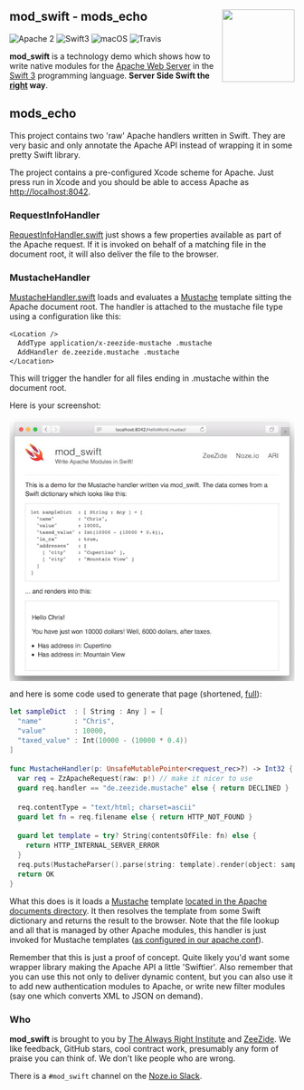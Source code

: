 <h2>mod_swift - mods_echo
  <img src="http://zeezide.com/img/mod_swift.svg"
       align="right" width="128" height="128" />
</h2>

![Apache 2](https://img.shields.io/badge/apache-2-yellow.svg)
![Swift3](https://img.shields.io/badge/swift-3-blue.svg)
![macOS](https://img.shields.io/badge/os-macOS-green.svg?style=flat)
![Travis](https://travis-ci.org/AlwaysRightInstitute/mod_swift.svg?branch=develop)

**mod_swift** is a technology demo which shows how to write native modules
for the
[Apache Web Server](https://httpd.apache.org)
in the 
[Swift 3](http://swift.org/)
programming language.
**Server Side Swift the [right](http://www.alwaysrightinstitute.com/) way**.

## mods_echo

This project contains two 'raw' Apache handlers written in Swift. They are very
basic and only annotate the Apache API instead of wrapping it in some
pretty Swift library.

The project contains a pre-configured Xcode scheme for Apache.
Just press run in Xcode and you should be able to access Apache as 
[http://localhost:8042](http://localhost:8042).

### RequestInfoHandler

[RequestInfoHandler.swift](Sources/RequestInfoHandler.swift) just shows a few
properties available as part of the Apache request.
If it is invoked on behalf of a matching file in the document root,
it will also deliver the file to the browser.

### MustacheHandler

[MustacheHandler.swift](Sources/MustacheHandler.swift) loads and evaluates a 
[Mustache](http://mustache.github.io)
template sitting the Apache document root.
The handler is attached to the mustache file type using a configuration like 
this:

    <Location />
      AddType application/x-zeezide-mustache .mustache
      AddHandler de.zeezide.mustache .mustache
    </Location>

This will trigger the handler for all files ending in .mustache within the
document root.

Here is your screenshot:

<img src="../DocRoot/mod_swift-mustache-screenshot.jpg" align="center" />

and here is some code used to generate that page (shortened,
[full](Sources/MustacheHandler.swift)):

```Swift
let sampleDict  : [ String : Any ] = [
  "name"        : "Chris",
  "value"       : 10000,
  "taxed_value" : Int(10000 - (10000 * 0.4))
]

func MustacheHandler(p: UnsafeMutablePointer<request_rec>?) -> Int32 {
  var req = ZzApacheRequest(raw: p!) // make it nicer to use
  guard req.handler == "de.zeezide.mustache" else { return DECLINED }
  
  req.contentType = "text/html; charset=ascii"
  guard let fn = req.filename else { return HTTP_NOT_FOUND }
  
  guard let template = try? String(contentsOfFile: fn) else {
    return HTTP_INTERNAL_SERVER_ERROR
  }
  req.puts(MustacheParser().parse(string: template).render(object: sampleDict))
  return OK
}
```

What this does is it loads a
[Mustache](http://mustache.github.io)
template 
[located in the Apache documents directory](../DocRoot/HelloWorld.mustache).
It then resolves the template from some Swift dictionary and returns the result
to the browser.
Note that the file lookup and all that is managed by other Apache modules,
this handler is just invoked for Mustache templates
([as configured in our apache.conf](apache.conf#L44)).

Remember that this is just a proof of concept. Quite likely you'd want some
wrapper library making the Apache API a little 'Swiftier'.
Also remember that you can use this not only to deliver dynamic content,
but you can also use it to add new authentication modules to Apache,
or write new filter modules (say one which converts XML to JSON on demand).

### Who

**mod_swift** is brought to you by
[The Always Right Institute](http://www.alwaysrightinstitute.com)
and
[ZeeZide](http://zeezide.de).
We like feedback, GitHub stars, cool contract work,
presumably any form of praise you can think of.
We don't like people who are wrong.

There is a `#mod_swift` channel on the [Noze.io Slack](http://slack.noze.io).
